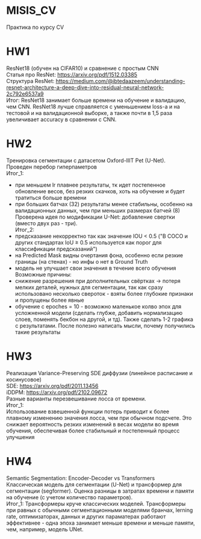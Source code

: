 # MISIS_CV
Практика по курсу CV

# HW1
ResNet18 (обучен на CIFAR10) и сравнение с простым CNN  
Статья про ResNet: https://arxiv.org/pdf/1512.03385  
Cтруктура ResNet: https://medium.com/@ibtedaazeem/understanding-resnet-architecture-a-deep-dive-into-residual-neural-network-2c792e6537a9  
Итог: ResNet18 занимает больше времени на обучение и валидацию, чем CNN. ResNet18 лучше справляется с уменьшением loss-а и на тестовой и на валидационной выборке, а также почти в 1,5 раза увеличивает accuracy в сравнении с CNN.

# HW2
Тренировка сегментации с датасетом Oxford-IIIT Pet (U-Net).  
Проведен перебор гиперпаметров  
Итог_1:  
- при меньшем lr плавнее результаты, тк идет постепенное обновление весов, без резких скачков, хоть на обучение и будет тратиться больше времени
- при больших батчах (32) результаты менее стабильны, особенно на валидационных данных, чем при меньших размерах батчей (8)
Проверена идея по модификации U-Net: добавление свертки (вместо двух раз - три).  
Итог_2:  
- предсказание некорректно так как значение IOU < 0.5 ("В COCO и других стандартах IoU ≥ 0.5 используется как порог для классификации предсказаний")
- на Predicted Mask видны очертания фона, особенно если резкие границы (на стенах) - но инфы о нет в Ground Truth
- модель не улучшает свои значения в течение всего обучения
Возможные причины:  
- снижение разрешения при дополнительных свёртках -> потеря мелких деталей, нужных для сегментации, так как сразу использовано несколько свероток - взяты более глубокие признаки и пропущены более явные
- обучение с epoches = 10 - возможно маленькое колво эпох для усложненной модели
(сделать глубже, добавить нормализацию слоев, поменять бекбон на другой, и тд). Также сделать 1-2 графика с результатами. После полезно написать мысли, почему получились такие результаты

# HW3
Реализация Variance-Preserving SDE диффузии (линейное расписание и косинусовое)  
SDE: https://arxiv.org/pdf/2011.13456  
iDDPM: https://arxiv.org/pdf/2102.09672  
Разные варианты перезвешивание лосса от времени.  
Итог_1:  
Использование взвешенной функции потерь приводит к более плавному изменению значения лосса, чем при обычном подсчете. Это снижает вероятность резких изменений в весах модели во время обучения, обеспечивая более стабильный и постепенный процесс улучшения

# HW4
Semantic Segmentation: Encoder-Decoder vs Transformers  
Классическая модель для сегментации (U-Net) и трансформер для сегментации (segformer). Оценка разницы в затратах времени и памяти на обучение (с учетом количество параметров).   
Итог_1: Трансформеры круче классических моделей. Трансформеры при равных с обычными сегментационными моделями бранчах, lerning rate, оптимизаторах, данных и других параматерах работают эффективнее - одна эпоха занимает меньше времени и меньше памяти, чем, например, модель UNet.


